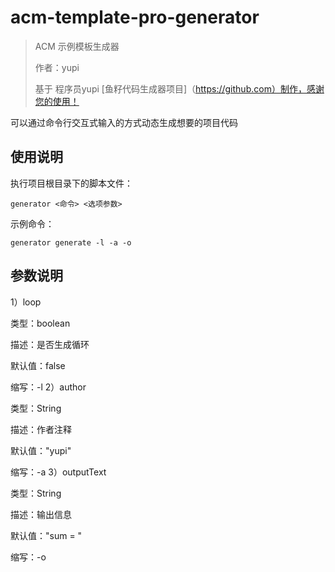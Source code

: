 # acm-template-pro-generator

> ACM 示例模板生成器
>
> 作者：yupi
>
> 基于 程序员yupi [鱼籽代码生成器项目]（https://github.com）制作，感谢您的使用！

可以通过命令行交互式输入的方式动态生成想要的项目代码

## 使用说明

执行项目根目录下的脚本文件：

```
generator <命令> <选项参数>
```
示例命令：
```
generator generate -l -a -o 
```

## 参数说明
1）loop

类型：boolean

描述：是否生成循环

默认值：false

缩写：-l
2）author

类型：String

描述：作者注释

默认值："yupi"

缩写：-a
3）outputText

类型：String

描述：输出信息

默认值："sum = "

缩写：-o
